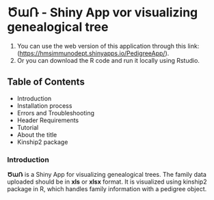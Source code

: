 # ԾաՌ - Shiny App vor visualizing genealogical tree
  1) You can use the web version of this application through this link: (https://hmsimmunodept.shinyapps.io/PedigreeApp/).
  2) Or you can download the R code and run it locally using Rstudio.
## Table of Contents 
- Introduction
- Installation process
- Errors and Troubleshooting 
- Header Requirements
- Tutorial
- About the title 
- Kinship2 package

### Introduction
**ԾաՌ** is a Shiny App for visualizing genealogical trees. The family data uploaded should be in **xls** or **xlsx** format. It is visualized using kinship2 package in R, which handles family information with a pedigree object. 

    
  
